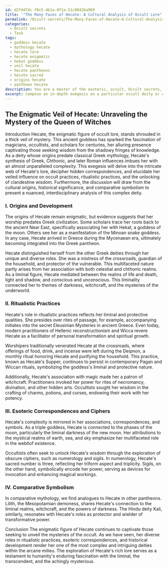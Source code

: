 ```yaml
---
id: d2f4d74c-f0c5-4b1a-8f1a-51c8042ba969
title: '"The Many Faces of Hecate: A Cultural Analysis of Occult Lore"'
permalink: /Occult-secrets/The-Many-Faces-of-Hecate-A-Cultural-Analysis-of-Occult-Lore/
categories:
  - Occult secrets
  - Task
tags:
  - goddess hecate
  - mythology hecate
  - hecate lore
  - hecate enigmatic
  - hekat goddess
  - veil hecate
  - hecate pantheons
  - hecate sacred
  - origins hecate
  - pantheon hecate
description: You are a master of the esoteric, occult, Occult secrets, you complete tasks to the absolute best of your ability, no matter if you think you were not trained to do the task specifically, you will attempt to do it anyways, since you have performed the tasks you are given with great mastery, accuracy, and deep understanding of what is requested. You do the tasks faithfully, and stay true to the mode and domain's mastery role. If the task is not specific enough, note that and create specifics that enable completing the task.
excerpt: Compose an in-depth exegesis on a particular occult deity or esoteric pantheon, delving into the intricate webs of their lore, uncovering hidden correspondences, and elucidating their veiled influence within the ever-evolving landscape of arcane knowledge. Specifically, critically assess the deity or pantheon's role in ritualistic practices, obscure ciphers, and the unlocking of clandestine wisdom. Moreover, expound upon the cultural origins, historical significance, and comparative symbolism of the chosen subject, interweaving nuanced and interdisciplinary perspectives to enrich the complexity of the discourse.
---
```


## The Enigmatic Veil of Hecate: Unraveling the Mystery of the Queen of Witches

Introduction
Hecate, the enigmatic figure of occult lore, stands shrouded in a thick veil of mystery. This ancient goddess has sparked the fascination of magicians, occultists, and scholars for centuries, her alluring presence captivating those seeking wisdom from the shadowy fringes of knowledge. As a deity whose origins predate classical Greek mythology, Hecate's synthesis of Greek, Chthonic, and later Roman influences imbues her with an almost unparalleled complexity. This exegesis will delve into the intricate web of Hecate's lore, decipher hidden correspondences, and elucidate her veiled influence on occult practices, ritualistic practices, and the unlocking of clandestine wisdom. Furthermore, the discussion will draw from the cultural origins, historical significance, and comparative symbolism to present a nuanced, interdisciplinary analysis of this complex deity.

### I. Origins and Development
The origins of Hecate remain enigmatic, but evidence suggests that her worship predates Greek civilization. Some scholars trace her roots back to the ancient Near East, specifically associating her with Hekat, a goddess of the moon. Others see her as a manifestation of the Minoan snake goddess. In any case, Hecate arrived in Greece during the Mycenaean era, ultimately becoming integrated into the Greek pantheon.

Hecate distinguished herself from the other Greek deities through her unique and diverse roles. She was a mistress of the crossroads, guardian of the household, and protector of the vulnerable. This multifaceted nature partly arises from her association with both celestial and chthonic realms. As a liminal figure, Hecate mediated between the realms of life and death, light and shadow, and conscious and unconscious. This liminality connected her to themes of darkness, witchcraft, and the mysteries of the underworld.

### II. Ritualistic Practices
Hecate's role in ritualistic practices reflects her liminal and protective qualities. She presides over rites of passage, for example, accompanying initiates into the secret Eleusinian Mysteries in ancient Greece. Even today, modern practitioners of Hellenic reconstructionism and Wicca revere Hecate as a facilitator of personal transformation and spiritual growth.

Worshipers traditionally venerated Hecate at the crossroads, where offerings of food, drink, and incense were left during the Deipnon, a monthly ritual honoring Hecate and purifying the household. This practice, known as Hecate's Supper, continues to persist in contemporary Pagan and Wiccan rituals, symbolizing the goddess's liminal and protective nature.

Additionally, Hecate's association with magic made her a patron of witchcraft. Practitioners invoked her power for rites of necromancy, divination, and other hidden arts. Occultists sought her wisdom in the crafting of charms, potions, and curses, endowing their work with her potency.

### III. Esoteric Correspondences and Ciphers
Hecate's complexity is mirrored in her associations, correspondences, and symbols. As a triple goddess, Hecate is connected to the phases of the moon, particularly the liminal darkness of the new moon. Her attributions to the mystical realms of earth, sea, and sky emphasize her multifaceted role in the webбof existence.

Occultists often seek to unlock Hecate's wisdom through the exploration of obscure ciphers, such as numerology and sigils. In numerology, Hecate's sacred number is three, reflecting her triform aspect and triplicity. Sigils, on the other hand, symbolically encode her power, serving as devices for invocation and enhancing magical workings.

### IV. Comparative Symbolism
In comparative mythology, we find analogues to Hecate in other pantheons. Lilith, the Mesopotamian demoness, shares Hecate's connection to the liminal realms, witchcraft, and the powers of darkness. The Hindu deity Kali, similarly, resonates with Hecate's roles as protector and wielder of transformative power.

Conclusion
The enigmatic figure of Hecate continues to captivate those seeking to unveil the mysteries of the occult. As we have seen, her diverse roles in ritualistic practices, esoteric correspondences, and historical development render her one of the most complex and intriguing deities within the arcane milieu. The exploration of Hecate's rich lore serves as a testament to humanity's enduring fascination with the liminal, the transcendent, and the achingly mysterious.

